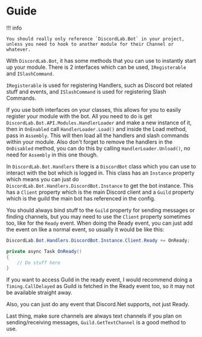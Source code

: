 # Guide

!!! info

    You should really only reference `DiscordLab.Bot` in your project, unless you need to hook to another module for their Channel or whatever.

With `DiscordLab.Bot`, it has some methods that you can use to instantly start up your module. There is 2 interfaces which can be used, `IRegisterable` and `ISlashCommand`.

`IRegisterable` is used for registering Handlers, such as Discord bot related stuff and events, and `ISlashCommand` is used for registering Slash Commands.

If you use both interfaces on your classes, this allows for you to easily register your module with the bot. All you need to do is get `DiscordLab.Bot.API.Modules.HandlerLoader` and make a new instance of it, then in
`OnEnabled` call `HandlerLoader.Load()` and inside the Load method, pass in `Assembly`. This will then load all the handlers and slash commands within your module. Also don't forget to remove the handlers in the `OnDisabled`
method, you can do this by calling `HandlerLoader.Unload()`, no need for `Assembly` in this one though.

In `DiscordLab.Bot.Handlers` there is a `DiscordBot` class which you can use to interact with the bot which is logged in.
This class has an `Instance` property which means you can just do `DiscordLab.Bot.Handlers.DiscordBot.Instance` to get the bot instance. This has
a `Client` property which is the main Discord client and a `Guild` property which is the guild the main bot has referenced in the config.

You should always bind stuff to the `Guild` property for sending messages or finding channels, but you may need to
use the `Client` property sometimes too, like for the `Ready` event. When doing the Ready event, you can just add the
event on like a normal event, so usually it would be like this:

```csharp
DiscordLab.Bot.Handlers.DiscordBot.Instance.Client.Ready += OnReady;
```

```csharp
private async Task OnReady()
{
    // Do stuff here
}
```

If you want to access Guild in the ready event, I would recommend doing a `Timing.CallDelayed` as Guild is fetched in the Ready
event too, so it may not be available straight away.

Also, you can just do any event that Discord.Net supports, not just Ready.

Last thing, make sure channels are always text channels if you plan on sending/receiving messages, `Guild.GetTextChannel` is a good method to use.